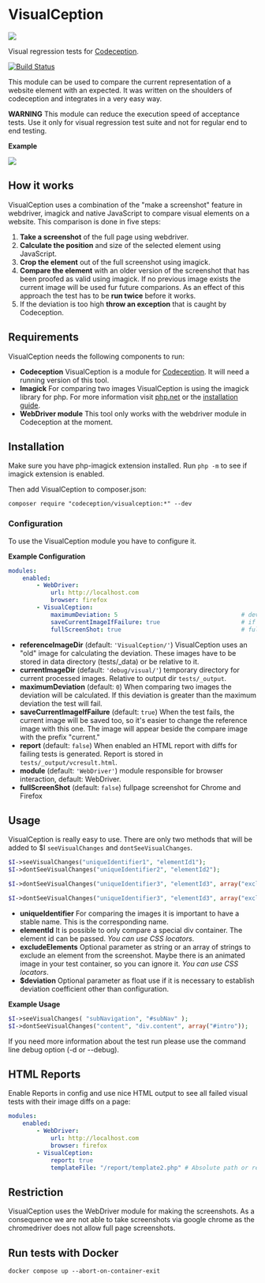 # VisualCeption

![](http://www.thewebhatesme.com/wp-content/uploads/visualception.png)

Visual regression tests for [Codeception](http://codeception.com/).

[![Build Status](https://travis-ci.org/Codeception/VisualCeption.svg?branch=master)](https://travis-ci.org/Codeception/VisualCeption)

This module can be used to compare the current representation of a website element with an expected. It was written on the shoulders of codeception and integrates in a very easy way.

**WARNING** This module can reduce the execution speed of acceptance tests. Use it only for visual regression test suite and not for regular end to end testing.

**Example**

![](http://www.thewebhatesme.com/VisualCeption/compare.png)

## How it works

VisualCeption uses a combination of the "make a screenshot" feature in webdriver, imagick and native JavaScript to compare visual elements on a website. This comparison is done in five steps:

1. **Take a screenshot** of the full page using webdriver.
2. **Calculate the position** and size of the selected element using JavaScript.
3. **Crop the element** out of the full screenshot using imagick.
4. **Compare the element** with an older version of the screenshot that has been proofed as valid using imagick. If no previous image exists the current image will be used fur future comparions. As an effect of this approach the test has to be **run twice** before it works.
5. If the deviation is too high **throw an exception** that is caught by Codeception.

## Requirements

VisualCeption needs the following components to run:

* **Codeception** VisualCeption is a module for [Codeception](http://codeception.com/). It will need a running version of this tool.
* **Imagick** For comparing two images VisualCeption is using the imagick library for php. For more information visit [php.net](http://www.php.net/manual/de/book.imagick.php) or the [installation guide](http://www.php.net/manual/en/imagick.setup.php).
* **WebDriver module** This tool only works with the webdriver module in Codeception at the moment.

## Installation

Make sure you have php-imagick extension installed. Run `php -m` to see if imagick extension is enabled.

Then add VisualCeption to composer.json:

```
composer require "codeception/visualception:*" --dev
```

### Configuration

To use the VisualCeption module you have to configure it. 

**Example Configuration**

```yaml
modules:
    enabled: 
        - WebDriver:
            url: http://localhost.com
            browser: firefox
        - VisualCeption:
            maximumDeviation: 5                                   # deviation in percent
            saveCurrentImageIfFailure: true                       # if true, VisualCeption saves the current
            fullScreenShot: true                                  # fullpage screenshot
```

* **referenceImageDir** (default: `'VisualCeption/'`) VisualCeption uses an "old" image for calculating the deviation. These images have to be stored in data directory (tests/_data) or be relative to it.
* **currentImageDir** (default: `'debug/visual/'`) temporary directory for current processed images. Relative to output dir `tests/_output`.
* **maximumDeviation** (default: `0`) When comparing two images the deviation will be calculated. If this deviation is greater than the maximum deviation the test will fail.
* **saveCurrentImageIfFailure** (default: `true`) When the test fails, the current image will be saved too, so it's easier to change the reference image with this one. The image will appear beside the compare image with the prefix "current."
* **report** (default: `false`) When enabled an HTML report with diffs for failing tests is generated. Report is stored in `tests/_output/vcresult.html`.
* **module** (default: `'WebDriver'`) module responsible for browser interaction, default: WebDriver.
* **fullScreenShot** (default: `false`) fullpage screenshot for Chrome and Firefox

## Usage

VisualCeption is really easy to use. There are only two methods that will be added to $I <code>seeVisualChanges</code> and <code>dontSeeVisualChanges</code>.

```php
$I->seeVisualChanges("uniqueIdentifier1", "elementId1");
$I->dontSeeVisualChanges("uniqueIdentifier2", "elementId2");

$I->dontSeeVisualChanges("uniqueIdentifier3", "elementId3", array("excludeElement1", "excludeElement2"));

$I->dontSeeVisualChanges("uniqueIdentifier3", "elementId3", array("excludeElement1", "excludeElement2"), $deviation]);
```

* **uniqueIdentifier** For comparing the images it is important to have a stable name. This is the corresponding name.
* **elementId** It is possible to only compare a special div container. The element id can be passed. *You can use CSS locators*. 
* **excludeElements** Optional parameter as string or an array of strings to exclude an element from the screenshot. Maybe there is an animated image in your test container, so you can ignore it. *You can use CSS locators*.
* **$deviation** Optional parameter as float use if it is necessary to establish deviation coefficient other than configuration.

**Example Usage**
```php
$I->seeVisualChanges( "subNavigation", "#subNav" );
$I->dontSeeVisualChanges("content", "div.content", array("#intro"));
```

If you need more information about the test run please use the command line debug option (-d or --debug).

## HTML Reports

Enable Reports in config and use nice HTML output to see all failed visual tests with their image diffs on a page:
   
```yaml
modules:
    enabled: 
        - WebDriver:
            url: http://localhost.com
            browser: firefox
        - VisualCeption:
            report: true
            templateFile: "/report/template2.php" # Absolute path or relative from module dir to report template. Default "/report/template.php"
```

## Restriction

VisualCeption uses the WebDriver module for making the screenshots. As a consequence we are not able to take screenshots via google chrome as the chromedriver does not allow full page screenshots.

## Run tests with Docker
```
docker compose up --abort-on-container-exit
```
